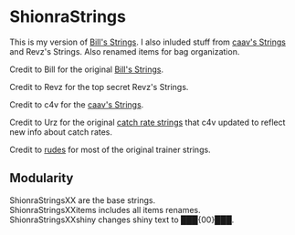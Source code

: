 # ShionraStrings

This is my version of [Bill's Strings](https://forums.pokemmo.com/index.php?/topic/161519-custom-string%F0%9F%87%BA%F0%9F%87%B8%F0%9F%87%AA%F0%9F%87%B8%F0%9F%87%AE%F0%9F%87%B9%F0%9F%87%AB%F0%9F%87%B7%F0%9F%87%A7%F0%9F%87%B7fastergyms-berrys-e4-region-speed-runlast-update-18-02-2024/page/6/#comment-2082881). I also inluded stuff from [caav's Strings](https://github.com/c4vv/caav-strings) and Revz's Strings. Also renamed items for bag organization.

Credit to Bill for the original [Bill's Strings](https://forums.pokemmo.com/index.php?/topic/161519-custom-string%F0%9F%87%BA%F0%9F%87%B8%F0%9F%87%AA%F0%9F%87%B8%F0%9F%87%AE%F0%9F%87%B9%F0%9F%87%AB%F0%9F%87%B7%F0%9F%87%A7%F0%9F%87%B7fastergyms-berrys-e4-region-speed-runlast-update-18-02-2024/page/6/#comment-2082881).

Credit to Revz for the top secret Revz's Strings.

Credit to c4v for the [caav's Strings](https://github.com/c4vv/caav-strings).

Credit to Urz for the original [catch rate strings](https://forums.pokemmo.com/index.php?/topic/142266-%E8%AF%AD%E8%A8%80%E5%8C%85urz%E8%AF%AD%E8%A8%80%E5%8C%85-%E6%AD%A3%E5%BC%8F%E7%89%88153-2023127%E6%9B%B4%E6%96%B0%E7%B2%BE%E7%AE%80%E5%8A%9F%E8%83%BD%E8%AF%AD%E8%A8%80%E5%8C%85%E6%9C%80%E6%96%B0%E7%89%88%E6%96%B0%E5%A2%9E%E6%8D%95%E8%8E%B7%E7%8E%87%E3%80%81%E6%B8%B8%E6%88%8F%E6%97%B6%E9%97%B4%E5%A4%84%E5%BC%82%E5%B8%B8%E7%8A%B6%E6%80%81%E5%8F%8A%E5%B1%9E%E6%80%A7%E8%AF%B4%E6%98%8E/) that c4v updated to reflect new info about catch rates.

Credit to [rudes](https://github.com/rudes/PokeStrings) for most of the original trainer strings.

## Modularity

ShionraStringsXX are the base strings.\
ShionraStringsXXitems includes all items renames.\
ShionraStringsXXshiny changes shiny text to ███{00}███.
